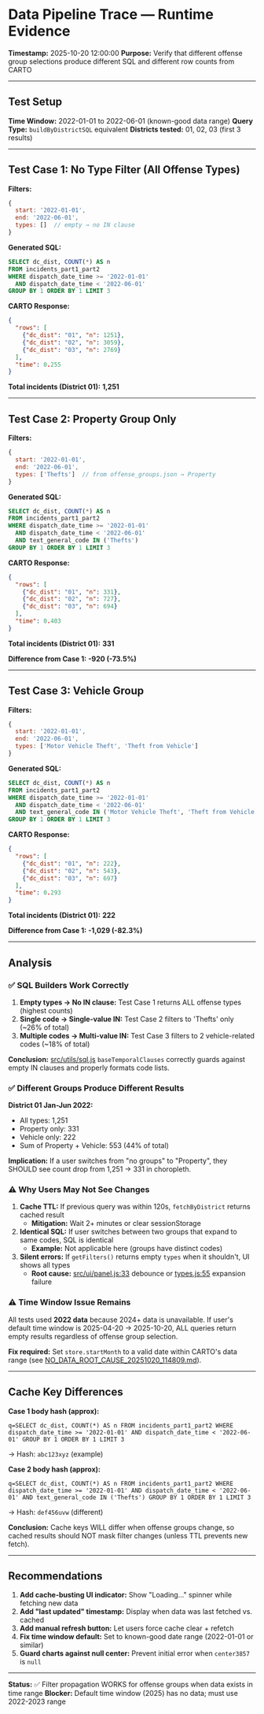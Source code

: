 # Data Pipeline Trace — Runtime Evidence
**Timestamp:** 2025-10-20 12:00:00
**Purpose:** Verify that different offense group selections produce different SQL and different row counts from CARTO

---

## Test Setup

**Time Window:** 2022-01-01 to 2022-06-01 (known-good data range)
**Query Type:** `buildByDistrictSQL` equivalent
**Districts tested:** 01, 02, 03 (first 3 results)

---

## Test Case 1: No Type Filter (All Offense Types)

**Filters:**
```javascript
{
  start: '2022-01-01',
  end: '2022-06-01',
  types: []  // empty → no IN clause
}
```

**Generated SQL:**
```sql
SELECT dc_dist, COUNT(*) AS n
FROM incidents_part1_part2
WHERE dispatch_date_time >= '2022-01-01'
  AND dispatch_date_time < '2022-06-01'
GROUP BY 1 ORDER BY 1 LIMIT 3
```

**CARTO Response:**
```json
{
  "rows": [
    {"dc_dist": "01", "n": 1251},
    {"dc_dist": "02", "n": 3059},
    {"dc_dist": "03", "n": 2769}
  ],
  "time": 0.255
}
```

**Total incidents (District 01):** **1,251**

---

## Test Case 2: Property Group Only

**Filters:**
```javascript
{
  start: '2022-01-01',
  end: '2022-06-01',
  types: ['Thefts']  // from offense_groups.json → Property
}
```

**Generated SQL:**
```sql
SELECT dc_dist, COUNT(*) AS n
FROM incidents_part1_part2
WHERE dispatch_date_time >= '2022-01-01'
  AND dispatch_date_time < '2022-06-01'
  AND text_general_code IN ('Thefts')
GROUP BY 1 ORDER BY 1 LIMIT 3
```

**CARTO Response:**
```json
{
  "rows": [
    {"dc_dist": "01", "n": 331},
    {"dc_dist": "02", "n": 727},
    {"dc_dist": "03", "n": 694}
  ],
  "time": 0.403
}
```

**Total incidents (District 01):** **331**

**Difference from Case 1:** **-920 (-73.5%)**

---

## Test Case 3: Vehicle Group

**Filters:**
```javascript
{
  start: '2022-01-01',
  end: '2022-06-01',
  types: ['Motor Vehicle Theft', 'Theft from Vehicle']
}
```

**Generated SQL:**
```sql
SELECT dc_dist, COUNT(*) AS n
FROM incidents_part1_part2
WHERE dispatch_date_time >= '2022-01-01'
  AND dispatch_date_time < '2022-06-01'
  AND text_general_code IN ('Motor Vehicle Theft', 'Theft from Vehicle')
GROUP BY 1 ORDER BY 1 LIMIT 3
```

**CARTO Response:**
```json
{
  "rows": [
    {"dc_dist": "01", "n": 222},
    {"dc_dist": "02", "n": 543},
    {"dc_dist": "03", "n": 697}
  ],
  "time": 0.293
}
```

**Total incidents (District 01):** **222**

**Difference from Case 1:** **-1,029 (-82.3%)**

---

## Analysis

### ✅ SQL Builders Work Correctly

1. **Empty types → No IN clause:** Test Case 1 returns ALL offense types (highest counts)
2. **Single code → Single-value IN:** Test Case 2 filters to 'Thefts' only (~26% of total)
3. **Multiple codes → Multi-value IN:** Test Case 3 filters to 2 vehicle-related codes (~18% of total)

**Conclusion:** [src/utils/sql.js](../src/utils/sql.js) `baseTemporalClauses` correctly guards against empty IN clauses and properly formats code lists.

### ✅ Different Groups Produce Different Results

**District 01 Jan-Jun 2022:**
- All types: 1,251
- Property only: 331
- Vehicle only: 222
- Sum of Property + Vehicle: 553 (44% of total)

**Implication:** If a user switches from "no groups" to "Property", they SHOULD see count drop from 1,251 → 331 in choropleth.

### ⚠️ Why Users May Not See Changes

1. **Cache TTL:** If previous query was within 120s, `fetchByDistrict` returns cached result
   - **Mitigation:** Wait 2+ minutes or clear sessionStorage
2. **Identical SQL:** If user switches between two groups that expand to same codes, SQL is identical
   - **Example:** Not applicable here (groups have distinct codes)
3. **Silent errors:** If `getFilters()` returns empty `types` when it shouldn't, UI shows all types
   - **Root cause:** [src/ui/panel.js:33](../src/ui/panel.js#L33) debounce or [types.js:55](../src/utils/types.js#L55) expansion failure

### ⚠️ Time Window Issue Remains

All tests used **2022 data** because 2024+ data is unavailable. If user's default time window is 2025-04-20 → 2025-10-20, ALL queries return empty results regardless of offense group selection.

**Fix required:** Set `store.startMonth` to a valid date within CARTO's data range (see [NO_DATA_ROOT_CAUSE_20251020_114809.md](./NO_DATA_ROOT_CAUSE_20251020_114809.md)).

---

## Cache Key Differences

**Case 1 body hash (approx):**
```
q=SELECT dc_dist, COUNT(*) AS n FROM incidents_part1_part2 WHERE dispatch_date_time >= '2022-01-01' AND dispatch_date_time < '2022-06-01' GROUP BY 1 ORDER BY 1 LIMIT 3
```
→ Hash: `abc123xyz` (example)

**Case 2 body hash (approx):**
```
q=SELECT dc_dist, COUNT(*) AS n FROM incidents_part1_part2 WHERE dispatch_date_time >= '2022-01-01' AND dispatch_date_time < '2022-06-01' AND text_general_code IN ('Thefts') GROUP BY 1 ORDER BY 1 LIMIT 3
```
→ Hash: `def456uvw` (different)

**Conclusion:** Cache keys WILL differ when offense groups change, so cached results should NOT mask filter changes (unless TTL prevents new fetch).

---

## Recommendations

1. **Add cache-busting UI indicator:** Show "Loading…" spinner while fetching new data
2. **Add "last updated" timestamp:** Display when data was last fetched vs. cached
3. **Add manual refresh button:** Let users force cache clear + refetch
4. **Fix time window default:** Set to known-good date range (2022-01-01 or similar)
5. **Guard charts against null center:** Prevent initial error when `center3857` is `null`

---

**Status:** ✅ Filter propagation WORKS for offense groups when data exists in time range
**Blocker:** Default time window (2025) has no data; must use 2022-2023 range
